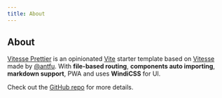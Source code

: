 ```yaml
---
title: About
---
```


<div>
  <!-- You can use Vue components inside markdown -->
  <carbon-dicom-overlay class="-mb-10 text-4xl" />
  <h2 class="!font-normal !text-xl">About</h2>
</div>

[Vitesse Prettier](https://github.com/johannschopplich/vitesse-prettier) is an opinionated [Vite](https://github.com/vitejs/vite) starter template based on [Vitesse](https://github.com/antfu/vitesse) made by [@antfu](https://github.com/antfu). With **file-based routing**, **components auto importing**, **markdown support**, PWA and uses **WindiCSS** for UI.

Check out the [GitHub repo](https://github.com/antfu/vitesse) for more details.
